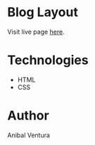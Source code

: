 # Blog Layout

Visit live page [here](https://anibalventura.github.io/learning-webdev/css-grid/blog-layout/).

# Technologies

- HTML
- CSS

# Author

Anibal Ventura
